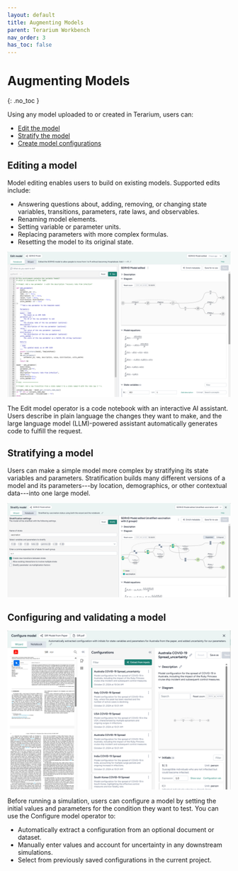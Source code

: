```yaml
---
layout: default
title: Augmenting Models
parent: Terarium Workbench
nav_order: 3
has_toc: false
---
```


# Augmenting Models
{: .no_toc }

Using any model uploaded to or created in Terarium, users can:

- [Edit the model](#editing-a-model)
- [Stratify the model](#stratifying-a-model)
- [Create model configurations](#configuring-and-validating-a-model)

## Editing a model

Model editing enables users to build on existing models. Supported edits include:

- Answering questions about, adding, removing, or changing state variables, transitions, parameters, rate laws, and observables.
- Renaming model elements.
- Setting variable or parameter units.
- Replacing parameters with more complex formulas.
- Resetting the model to its original state.

![Code notebook with AI-generated python code for adding parameters and transitions to an SEIRHD model](/assets/img/terarium/model-edit-notebook.png)

The Edit model operator is a code notebook with an interactive AI assistant. Users describe in plain language the changes they want to make, and the large language model (LLM)-powered assistant automatically generates code to fulfill the request.

## Stratifying a model

Users can make a simple model more complex by stratifying its state variables and parameters. Stratification builds many different versions of a model and its parameters---by location, demographics, or other contextual data---into one large model.

![Stratification of SEIRHD model states and parameters by vaccination status](/assets/img/terarium/model-stratify-wizard.png)

## Configuring and validating a model

![Various country-specific configurations of an SIR model extracted from a scientific paper](/assets/img/terarium/configure-model.png)

Before running a simulation, users can configure a model by setting the initial values and parameters for the condition they want to test. You can use the Configure model operator to:

- Automatically extract a configuration from an optional document or dataset.
- Manually enter values and account for uncertainty in any downstream simulations.
- Select from previously saved configurations in the current project.